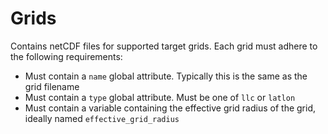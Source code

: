 # Grids

Contains netCDF files for supported target grids. Each grid must adhere to the following requirements:

- Must contain a `name` global attribute. Typically this is the same as the grid filename
- Must contain a `type` global attribute. Must be one of `llc` or `latlon`
- Must contain a variable containing the effective grid radius of the grid, ideally named `effective_grid_radius`